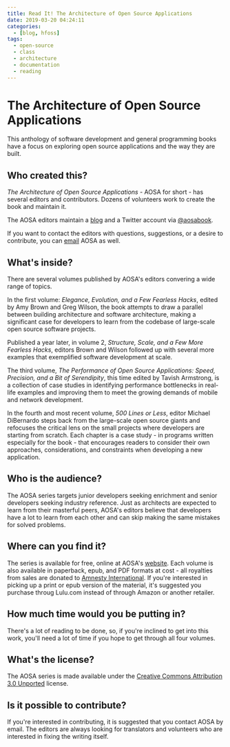 ```yaml
---
title: Read It! The Architecture of Open Source Applications
date: 2019-03-20 04:24:11
categories:
  - [blog, hfoss]
tags:
  - open-source
  - class
  - architecture
  - documentation
  - reading
---
```



# The Architecture of Open Source Applications #

This anthology of software development and general programming books have a focus on exploring open source applications and the way they are built.

## Who created this? ##

*The Architecture of Open Source Applications* - AOSA for short - has several editors and contributors. Dozens of volunteers work to create the book and maintain it. 

The AOSA editors maintain a [blog](http://aosabook.org/blog/) and a Twitter account via [@aosabook](http://twitter.com/aosabook).

If you want to contact the editors with questions, suggestions, or a desire to contribute, you can [email](aosa@aosabook.org) AOSA as well.

## What's inside? ##

There are several volumes published by AOSA's editors convering a wide range of topics.

In the first volume: *Elegance, Evolution, and a Few Fearless Hacks*, edited by Amy Brown and Greg Wilson, the book attempts to draw a parallel between building architecture and software architecture, making a significant case for developers to learn from the codebase of large-scale open source software projects.

Published a year later, in volume 2, *Structure, Scale, and a Few More Fearless Hacks*, editors Brown and Wilson followed up with several more examples that exemplified software development at scale.

The third volume, *The Performance of Open Source Applications: Speed, Precision, and a Bit of Serendipity*, this time edited by Tavish Armstrong, is a collection of case studies in identifying performance bottlenecks in real-life examples and improving them to meet the growing demands of mobile and network development.

In the fourth and most recent volume, *500 Lines or Less*, editor Michael DiBernardo steps back from the large-scale open source giants and refocuses the critical lens on the small projects where developers are starting from scratch. Each chapter is a case study - in programs written especially for the book - that encourages readers to consider their own approaches, considerations, and constraints when developing a new application.

## Who is the audience? ##

The AOSA series targets junior developers seeking enrichment and senior developers seeking industry reference. Just as architects are expected to learn from their masterful peers, AOSA's editors believe that developers have a lot to learn from each other and can skip making the same mistakes for solved problems.

## Where can you find it? ##

The series is available for free, online at AOSA's [website](http://aosabook.org/en/index.html). Each volume is also available in paperback, epub, and PDF formats at cost - all royalties from sales are donated to [Amnesty International](http://amnesty.org/). If you're interested in picking up a print or epub version of the material, it's suggested you purchase throug Lulu.com instead of through Amazon or another retailer.

## How much time would you be putting in? ##

There's a lot of reading to be done, so, if you're inclined to get into this work, you'll need a lot of time if you hope to get through all four volumes.

## What's the license? ##

The AOSA series is made available under the [Creative Commons Attribution 3.0 Unported](http://creativecommons.org/licenses/by/3.0/legalcode) license.

## Is it possible to contribute? ##

If you're interested in contributing, it is suggested that you contact AOSA by email. The editors are always looking for translators and volunteers who are interested in fixing the writing itself.
